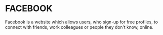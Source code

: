 # FACEBOOK
Facebook is a website which allows users, who sign-up for free profiles, to connect with friends, work colleagues or people they don't know, online.
